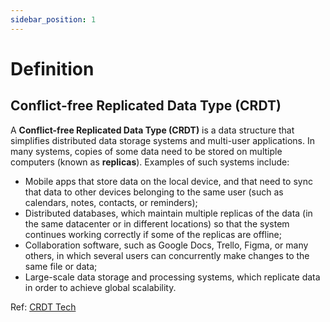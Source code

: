 ```yaml
---
sidebar_position: 1
---
```


# Definition

## Conflict-free Replicated Data Type (CRDT)
A **Conflict-free Replicated Data Type (CRDT)** is a data structure that simplifies distributed data storage systems and multi-user applications.
In many systems, copies of some data need to be stored on multiple computers (known as **replicas**). Examples of such systems include:
-   Mobile apps that store data on the local device, and that need to sync that data to other devices belonging to the same user (such as calendars, notes, contacts, or reminders);
-   Distributed databases, which maintain multiple replicas of the data (in the same datacenter or in different locations) so that the system continues working correctly if some of the replicas are offline;
-   Collaboration software, such as Google Docs, Trello, Figma, or many others, in which several users can concurrently make changes to the same file or data;
-   Large-scale data storage and processing systems, which replicate data in order to achieve global scalability.

Ref: [CRDT Tech](https://crdt.tech)
